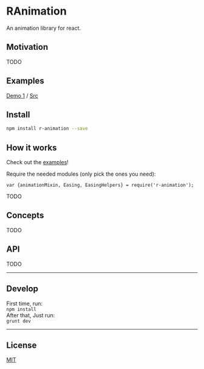 # RAnimation

An animation library for react.

## Motivation

TODO

## Examples

[Demo 1](http://zinggi.github.io/RAnimation/DemoExample.html) / [Src](examples/DemoExample.jsx)  

## Install

```sh
npm install r-animation --save
```

## How it works

Check out the [examples](examples)!

Require the needed modules (only pick the ones you need):
```JS
var {animationMixin, Easing, EasingHelpers} = require('r-animation');
```

TODO

## Concepts

TODO

## API

TODO

---
## Develop

First time, run:  
`npm install`  
After that, Just run:  
`grunt dev`

---
## License

[MIT](LICENSE)
